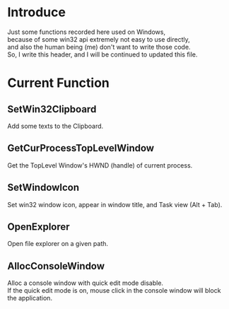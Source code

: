 # Introduce
Just some functions recorded here used on Windows,  
because of some win32 api extremely not easy to use directly,  
and also the human being (me) don't want to write those code.  
So, I write this header, and I will be continued to updated this file.  

# Current Function

## SetWin32Clipboard
Add some texts to the Clipboard.  

## GetCurProcessTopLevelWindow
Get the TopLevel Window's HWND (handle) of current process.  

## SetWindowIcon
Set win32 window icon, appear in window title, and Task view (Alt + Tab).  

## OpenExplorer
Open file explorer on a given path.  

## AllocConsoleWindow
Alloc a console window with quick edit mode disable.  
If the quick edit mode is on, mouse click in the console window will block the application.


